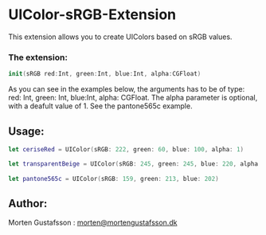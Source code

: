 # UIColor-sRGB-Extension

This extension allows you to create UIColors based on sRGB values.

### The extension:
```Swift
init(sRGB red:Int, green:Int, blue:Int, alpha:CGFloat)
```

As you can see in the examples below, the arguments has to be of type: red: Int, green: Int, blue:Int, alpha: CGFloat. The alpha parameter is optional, with a deafult value of 1. See the pantone565c example. 

## Usage:  
```Swift
let ceriseRed = UIColor(sRGB: 222, green: 60, blue: 100, alpha: 1) 

let transparentBeige = UIColor(sRGB: 245, green: 245, blue: 220, alpha 0.5) 
    
let pantone565c = UIColor(sRGB: 159, green: 213, blue: 202)
```

## Author:
Morten Gustafsson : morten@mortengustafsson.dk
